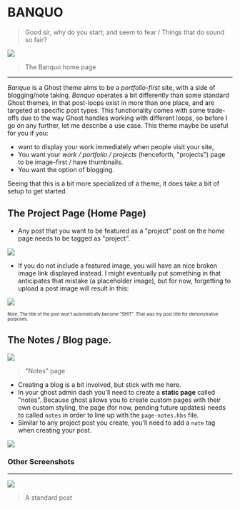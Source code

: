# BANQUO
> Good sir, why do you start; and seem to fear / Things that do sound so fair?

![](https://cloud.githubusercontent.com/assets/12987958/17832552/988aa128-66d3-11e6-9639-27434c0e05ed.png)

> The Banquo home page

***

_Banquo_ is a Ghost theme aims to be a _portfolio-first_ site, with a side of blogging/note taking. _Banquo_ operates a bit differently than some standard Ghost themes, in that post-loops exist in more than one place, and are targeted at specific post types. This functionality comes with some trade-offs due to the way Ghost handles working with different loops, so before I go on any further, let me describe a use case. This theme maybe be useful for you if you:

- want to display your work immediately when people visit your site,
- You want your _work / portfolio / projects_ (henceforth, "projects") page to be image-first / have thumbnails.
- You want the option of blogging.  

Seeing that this is a bit more specialized of a theme, it does take a bit of setup to get started.

## The Project Page (Home Page)

- Any post that you want to be featured as a "project" post on the home page needs to be tagged as "project".

![](https://cloud.githubusercontent.com/assets/12987958/17832476/c98d100a-66d1-11e6-99ab-b9dc014ba807.png)

- If you do not include a featured image, you will have an nice broken image link displayed instead. I might eventually put something in that anticipates that mistake (a placeholder image), but for now, forgetting to upload a post image will result in this:

![](https://cloud.githubusercontent.com/assets/12987958/17832551/988046a6-66d3-11e6-877f-202f1187c981.png)

<sub><sup>Note: The title of the post won't automatically become "SHIT". That was my post title for demonstrative purposes.</sup></sub>

## The Notes / Blog page.

![](https://cloud.githubusercontent.com/assets/12987958/17832553/988ac2b6-66d3-11e6-8acf-df9804a0dd87.png)

> "Notes" page

- Creating a blog is a bit involved, but stick with me here.
- In your ghost admin dash you'll need to create a **static page** called "notes". Because ghost allows you to create custom pages with their own custom styling, the page (for now, pending future updates) needs to called `notes` in order to line up with the `page-notes.hbs` file.
- Similar to any project post you create, you'll need to add a `note` tag when creating your post.

![](https://cloud.githubusercontent.com/assets/12987958/17832555/988e8eaa-66d3-11e6-9b1c-836843bcb2b0.png)


### Other Screenshots

***
![](https://cloud.githubusercontent.com/assets/12987958/17832554/988d72c2-66d3-11e6-9cd2-04b1c3930ac9.png)

> A standard post
